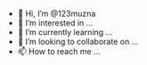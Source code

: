 - 👋 Hi, I’m @123muzna
- 👀 I’m interested in ...
- 🌱 I’m currently learning ...
- 💞️ I’m looking to collaborate on ...
- 📫 How to reach me ...

<!---
123muzna/123muzna is a ✨ special ✨ repository because its `README.md` (this file) appears on your GitHub profile.
You can click the Preview link to take a look at your changes.
--->
